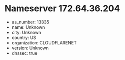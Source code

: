 # Nameserver 172.64.36.204

* as_number: 13335
* name: Unknown
* city: Unknown
* country: US
* organization: CLOUDFLARENET
* version: Unknown
* dnssec: true
